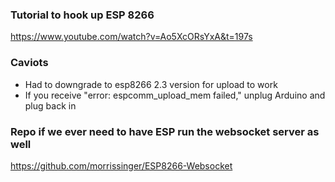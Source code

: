 ### Tutorial to hook up ESP 8266

https://www.youtube.com/watch?v=Ao5XcORsYxA&t=197s

### Caviots

- Had to downgrade to esp8266 2.3 version for upload to work
- If you receive "error: espcomm_upload_mem failed," unplug Arduino and plug back in

### Repo if we ever need to have ESP run the websocket server as well

https://github.com/morrissinger/ESP8266-Websocket
